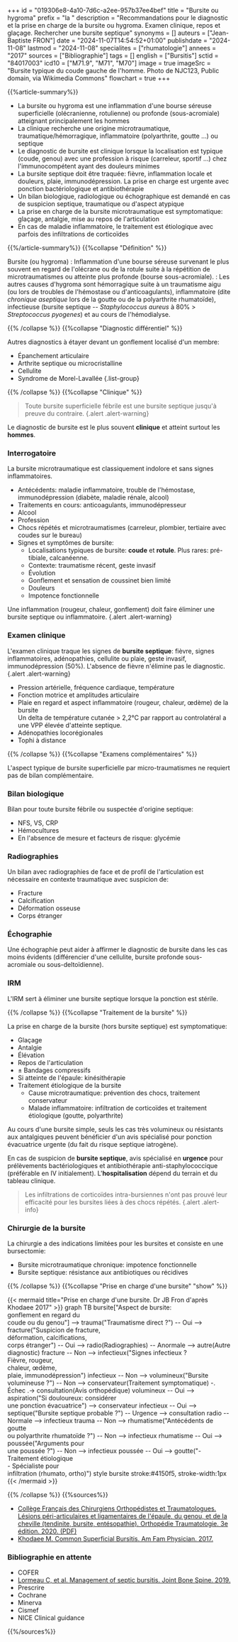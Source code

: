 +++
id = "019306e8-4a10-7d6c-a2ee-957b37ee4bef"
title = "Bursite ou hygroma"
prefix = "la "
description = "Recommandations pour le diagnostic et la prise en charge de la bursite ou hygroma. Examen clinique, repos et glaçage. Rechercher une bursite septique"
synonyms = []
auteurs = ["Jean-Baptiste FRON"]
date = "2024-11-07T14:54:52+01:00"
publishdate = "2024-11-08"
lastmod = "2024-11-08"
specialites = ["rhumatologie"]
annees = "2017"
sources = ["Bibliographie"]
tags = []
english = ["Bursitis"]
sctid = "84017003"
icd10 = ["M71.9", "M71", "M70"]
image = true
imageSrc = "Bursite typique du coude gauche de l'homme. Photo de NJC123, Public domain, via Wikimedia Commons"
flowchart = true
+++

{{%article-summary%}}

- La bursite ou hygroma est une inflammation d'une bourse séreuse superficielle (olécranienne, rotulienne) ou profonde (sous-acromiale) atteignant principalement les hommes
- La clinique recherche une origine microtraumatique, traumatique/hémorragique, inflammatoire (polyarthrite, goutte ...) ou septique
- Le diagnostic de bursite est clinique lorsque la localisation est typique (coude, genou) avec une profession à risque (carreleur, sportif ...) chez l'immunocompétent ayant des douleurs minimes
- La bursite septique doit être traquée: fièvre, inflammation locale et douleurs, plaie, immunodépression. La prise en charge est urgente avec ponction bactériologique et antibiothérapie
- Un bilan biologique, radiologique ou échographique est demandé en cas de suspicion septique, traumatique ou d'aspect atypique
- La prise en charge de la bursite microtraumatique est symptomatique: glaçage, antalgie, mise au repos de l'articulation
- En cas de maladie inflammatoire, le traitement est étiologique avec parfois des infiltrations de corticoïdes

{{%/article-summary%}}
{{%collapse "Définition" %}}

Bursite (ou hygroma)
: Inflammation d'une bourse séreuse survenant le plus souvent en regard de l'olécrane ou de la rotule suite à la répétition de microtraumatismes ou atteinte plus profonde (bourse sous-acromiale).
: Les autres causes d'hygroma sont hémorragique suite à un traumatisme aigu (ou lors de troubles de l'hémostase ou d'anticoagulants), inflammatoire (dite *chronique aseptique* lors de la goutte ou de la polyarthrite rhumatoïde), infectieuse (bursite septique -- *Staphylococcus aureus* à 80% > *Streptococcus pyogenes*) et au cours de l'hémodialyse.

{{% /collapse %}}
{{%collapse "Diagnostic différentiel" %}}

Autres diagnostics à étayer devant un gonflement localisé d'un membre:

- Épanchement articulaire
- Arthrite septique ou microcristalline
- Cellulite
- Syndrome de Morel-Lavallée
{.list-group}

{{% /collapse %}}
{{%collapse "Clinique" %}}

> Toute bursite superficielle fébrile est une bursite septique jusqu'à preuve du contraire.
{.alert .alert-warning}

Le diagnostic de bursite est le plus souvent **clinique** et atteint surtout les **hommes**.

### Interrogatoire

La bursite microtraumatique est classiquement indolore et sans signes inflammatoires.

- Antécédents: maladie inflammatoire, trouble de l'hémostase, immunodépression (diabète, maladie rénale, alcool)
- Traitements en cours: anticoagulants, immunodépresseur
- Alcool
- Profession
- Chocs répétés et microtraumatismes (carreleur, plombier, tertiaire avec coudes sur le bureau)
- Signes et symptômes de bursite:
  - Localisations typiques de bursite: **coude** et **rotule**. Plus rares: pré-tibiale, calcanéenne.  
  - Contexte: traumatisme récent, geste invasif
  - Évolution
  - Gonflement et sensation de coussinet bien limité
  - Douleurs
  - Impotence fonctionnelle

Une inflammation (rougeur, chaleur, gonflement) doit faire éliminer une bursite septique ou inflammatoire.
{.alert .alert-warning}

### Examen clinique

L'examen clinique traque les signes de **bursite septique**: fièvre, signes inflammatoires, adénopathies, cellulite ou plaie, geste invasif, immunodépression (50%). L'absence de fièvre n'élimine pas le diagnostic.
{.alert .alert-warning}

- Pression artérielle, fréquence cardiaque, température
- Fonction motrice et amplitudes articulaire
- Plaie en regard et aspect inflammatoire (rougeur, chaleur, œdème) de la bursite  
  Un delta de température cutanée > 2,2°C par rapport au controlatéral a une VPP élevée d'atteinte septique.
- Adénopathies locorégionales
- Tophi à distance

{{% /collapse %}}
{{%collapse "Examens complémentaires" %}}

L'aspect typique de bursite superficielle par micro-traumatismes ne requiert pas de bilan complémentaire.

### Bilan biologique

Bilan pour toute bursite fébrile ou suspectée d'origine septique:

- NFS, VS, CRP
- Hémocultures
- En l'absence de mesure et facteurs de risque: glycémie

### Radiographies

Un bilan avec radiographies de face et de profil de l'articulation est nécessaire en contexte traumatique avec suspicion de:

- Fracture
- Calcification
- Déformation osseuse
- Corps étranger

### Échographie

Une échographie peut aider à affirmer le diagnostic de bursite dans les cas moins évidents (différencier d'une cellulite, bursite profonde sous-acromiale ou sous-deltoïdienne).

### IRM

L'IRM sert à éliminer une bursite septique lorsque la ponction est stérile.

{{% /collapse %}}
{{%collapse "Traitement de la bursite" %}}

La prise en charge de la bursite (hors bursite septique) est symptomatique:

- Glaçage
- Antalgie
- Élévation
- Repos de l'articulation
- ± Bandages compressifs
- Si atteinte de l'épaule: kinésithérapie
- Traitement étiologique de la bursite
  - Cause microtraumatique: prévention des chocs, traitement conservateur
  - Malade inflammatoire: infiltration de corticoïdes et traitement étiologique (goutte, polyarthrite)

Au cours d'une bursite simple, seuls les cas très volumineux ou résistants aux antalgiques peuvent bénéficier d'un avis spécialisé pour ponction évacuatrice urgente (du fait du risque septique iatrogène).

En cas de suspicion de **bursite septique**, avis spécialisé en **urgence** pour prélèvements bactériologiques et antibiothérapie anti-staphylococcique (préférable en IV initialement). L'**hospitalisation** dépend du terrain et du tableau clinique.

> Les infiltrations de corticoïdes intra-bursiennes n'ont pas prouvé leur efficacité pour les bursites liées à des chocs répétés.
{.alert .alert-info}

### Chirurgie de la bursite

La chirurgie a des indications limitées pour les bursites et consiste en une bursectomie:

- Bursite microtraumatique chronique: impotence fonctionnelle
- Bursite septique: résistance aux antibiotiques ou récidives

{{% /collapse %}}
{{%collapse "Prise en charge d'une bursite" "show" %}}

{{< mermaid title="Prise en charge d'une bursite. Dr JB Fron d'après Khodaee 2017" >}}
graph TB
  bursite["Aspect de bursite:<br>gonflement en regard du<br>coude ou du genou"] --> trauma("Traumatisme direct ?") -- Oui --> fracture("Suspicion de fracture,<br>déformation, calcifications,<br>corps étranger") -- Oui --> radio(Radiographies) -- Anormale --> autre(Autre diagnostic)
    fracture -- Non --> infectieux("Signes infectieux ?<br>Fièvre, rougeur,<br>chaleur, œdème,<br>plaie, immunodépression")
    infectieux -- Non --> volumineux("Bursite volumineuse ?") -- Non --> conservateur(Traitement symptomatique) -. Échec .-> consultation(Avis orthopédique)
      volumineux -- Oui --> aspiration("Si douloureux: considérer<br>une ponction évacuatrice") --> conservateur
    infectieux -- Oui --> septique("Bursite septique probable ?") -- Urgence --> consultation
    radio -- Normale --> infectieux
  trauma -- Non --> rhumatisme("Antécédents de goutte<br>ou polyarthrite rhumatoïde ?") -- Non --> infectieux
    rhumatisme -- Oui --> poussée("Arguments pour<br>une poussée ?") -- Non --> infectieux
      poussée -- Oui --> goutte("- Traitement étiologique<br>- Spécialiste pour<br>infiltration (rhumato, ortho)")
  style bursite stroke:#4150f5, stroke-width:1px
{{< /mermaid >}}

{{% /collapse %}}
{{%sources%}}

- [Collège Français des Chirurgiens Orthopédistes et Traumatologues. Lésions péri-articulaires et ligamentaires de l'épaule, du genou, et de la cheville (tendinite, bursite, entésopathie). Orthopédie Traumatologie. 3e édition. 2020. (PDF)](https://www.sofcot.fr/sites/www.sofcot.fr/files/medias/documents/CollegeOrthop%C3%A9dieTraumatologieELLIPSES%203%C3%A8me%20%C3%A9dition.pdf)
- [Khodaee M. Common Superficial Bursitis. Am Fam Physician. 2017.](https://www.aafp.org/pubs/afp/issues/2017/0215/p224.html)

### Bibliographie en attente

- COFER
- [Lormeau C, et al. Management of septic bursitis. Joint Bone Spine. 2019.](https://www.sciencedirect.com/science/article/abs/pii/S1297319X18304238)
- Prescrire
- Cochrane
- Minerva
- Cismef
- NICE Clinical guidance

{{%/sources%}}

